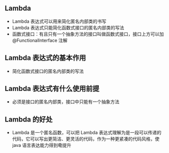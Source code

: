 ## Lambda
* Lambda 表达式可以用来简化匿名内部类的书写
* Lambda 表达式只能简化函数式接口的匿名内部类的写法
* 函数式接口：有且只有一个抽象方法的接口叫做函数式接口，接口上方可以加 @FunctionalInterface 注解

## Lambda 表达式的基本作用
* 简化函数式接口的匿名内部类的写法

## Lambda 表达式有什么使用前提
* 必须是接口的匿名内部类，接口中只能有一个抽象方法

## Lambda 的好处
* Lambda 是一个匿名函数，可以把 Lambda 表达式理解为是一段可以传递的代码，它可以写出更简洁、更灵活的代码，作为一种更紧凑的代码风格，使 java 语言表达能力得到嘞提升